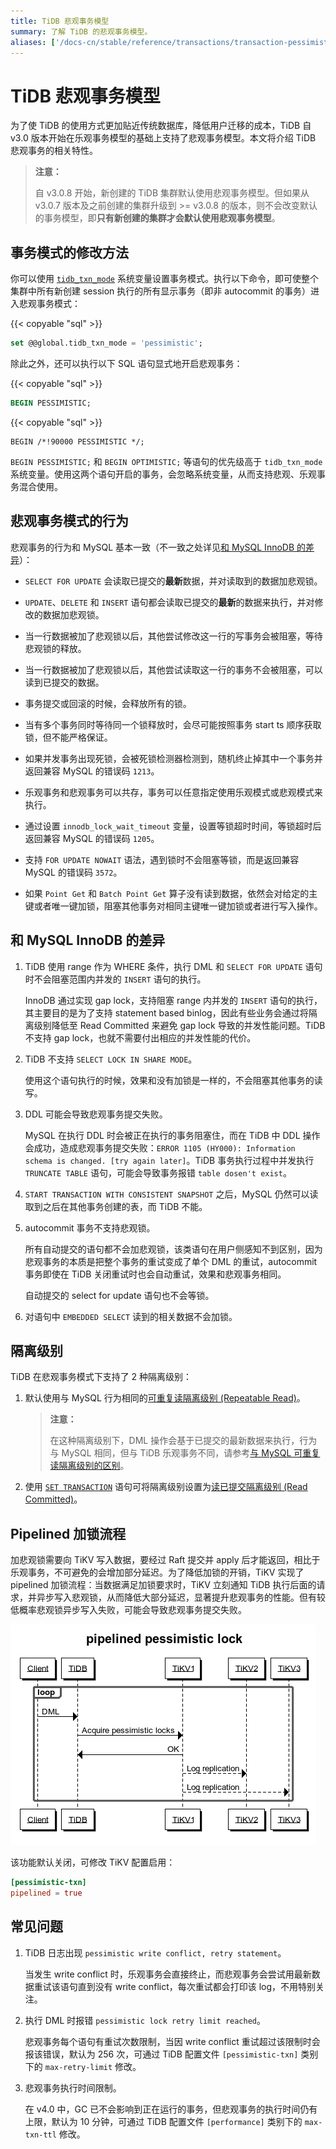 ```yaml
---
title: TiDB 悲观事务模型
summary: 了解 TiDB 的悲观事务模型。
aliases: ['/docs-cn/stable/reference/transactions/transaction-pessimistic/']
---
```


# TiDB 悲观事务模型

为了使 TiDB 的使用方式更加贴近传统数据库，降低用户迁移的成本，TiDB 自 v3.0 版本开始在乐观事务模型的基础上支持了悲观事务模型。本文将介绍 TiDB 悲观事务的相关特性。

> **注意：**
>
> 自 v3.0.8 开始，新创建的 TiDB 集群默认使用悲观事务模型。但如果从 v3.0.7 版本及之前创建的集群升级到 >= v3.0.8 的版本，则不会改变默认的事务模型，即**只有新创建的集群才会默认使用悲观事务模型**。

## 事务模式的修改方法

你可以使用 [`tidb_txn_mode`](/system-variables.md#tidb_txn_mode) 系统变量设置事务模式。执行以下命令，即可使整个集群中所有新创建 session 执行的所有显示事务（即非 autocommit 的事务）进入悲观事务模式：

{{< copyable "sql" >}}

```sql
set @@global.tidb_txn_mode = 'pessimistic';
```

除此之外，还可以执行以下 SQL 语句显式地开启悲观事务：

{{< copyable "sql" >}}

```sql
BEGIN PESSIMISTIC;
```

{{< copyable "sql" >}}

```
BEGIN /*!90000 PESSIMISTIC */;
```

`BEGIN PESSIMISTIC;` 和 `BEGIN OPTIMISTIC;` 等语句的优先级高于 `tidb_txn_mode` 系统变量。使用这两个语句开启的事务，会忽略系统变量，从而支持悲观、乐观事务混合使用。

## 悲观事务模式的行为

悲观事务的行为和 MySQL 基本一致（不一致之处详见[和 MySQL InnoDB 的差异](#和-mysql-innodb-的差异)）：

- `SELECT FOR UPDATE` 会读取已提交的**最新**数据，并对读取到的数据加悲观锁。

- `UPDATE`、`DELETE` 和 `INSERT` 语句都会读取已提交的**最新**的数据来执行，并对修改的数据加悲观锁。

- 当一行数据被加了悲观锁以后，其他尝试修改这一行的写事务会被阻塞，等待悲观锁的释放。

- 当一行数据被加了悲观锁以后，其他尝试读取这一行的事务不会被阻塞，可以读到已提交的数据。

- 事务提交或回滚的时候，会释放所有的锁。

- 当有多个事务同时等待同一个锁释放时，会尽可能按照事务 start ts 顺序获取锁，但不能严格保证。

- 如果并发事务出现死锁，会被死锁检测器检测到，随机终止掉其中一个事务并返回兼容 MySQL 的错误码 `1213`。

- 乐观事务和悲观事务可以共存，事务可以任意指定使用乐观模式或悲观模式来执行。

- 通过设置 `innodb_lock_wait_timeout` 变量，设置等锁超时时间，等锁超时后返回兼容 MySQL 的错误码 `1205`。

- 支持 `FOR UPDATE NOWAIT` 语法，遇到锁时不会阻塞等锁，而是返回兼容 MySQL 的错误码 `3572`。

- 如果 `Point Get` 和 `Batch Point Get` 算子没有读到数据，依然会对给定的主键或者唯一键加锁，阻塞其他事务对相同主键唯一键加锁或者进行写入操作。

## 和 MySQL InnoDB 的差异

1. TiDB 使用 range 作为 WHERE 条件，执行 DML 和 `SELECT FOR UPDATE` 语句时不会阻塞范围内并发的 `INSERT` 语句的执行。

    InnoDB 通过实现 gap lock，支持阻塞 range 内并发的 `INSERT` 语句的执行，其主要目的是为了支持 statement based binlog，因此有些业务会通过将隔离级别降低至 Read Committed 来避免 gap lock 导致的并发性能问题。TiDB 不支持 gap lock，也就不需要付出相应的并发性能的代价。

2. TiDB 不支持 `SELECT LOCK IN SHARE MODE`。

    使用这个语句执行的时候，效果和没有加锁是一样的，不会阻塞其他事务的读写。

3. DDL 可能会导致悲观事务提交失败。

    MySQL 在执行 DDL 时会被正在执行的事务阻塞住，而在 TiDB 中 DDL 操作会成功，造成悲观事务提交失败：`ERROR 1105 (HY000): Information schema is changed. [try again later]`。TiDB 事务执行过程中并发执行 `TRUNCATE TABLE` 语句，可能会导致事务报错 `table dosen't exist`。

4. `START TRANSACTION WITH CONSISTENT SNAPSHOT` 之后，MySQL 仍然可以读取到之后在其他事务创建的表，而 TiDB 不能。

5. autocommit 事务不支持悲观锁。

    所有自动提交的语句都不会加悲观锁，该类语句在用户侧感知不到区别，因为悲观事务的本质是把整个事务的重试变成了单个 DML 的重试，autocommit 事务即使在 TiDB 关闭重试时也会自动重试，效果和悲观事务相同。

    自动提交的 select for update 语句也不会等锁。

6. 对语句中 `EMBEDDED SELECT` 读到的相关数据不会加锁。

## 隔离级别

TiDB 在悲观事务模式下支持了 2 种隔离级别：

1. 默认使用与 MySQL 行为相同的[可重复读隔离级别 (Repeatable Read)](/transaction-isolation-levels.md#可重复读隔离级别-repeatable-read)。

    > **注意：**
    >
    > 在这种隔离级别下，DML 操作会基于已提交的最新数据来执行，行为与 MySQL 相同，但与 TiDB 乐观事务不同，请参考[与 MySQL 可重复读隔离级别的区别](/transaction-isolation-levels.md#与-mysql-可重复读隔离级别的区别)。

2. 使用 [`SET TRANSACTION`](/sql-statements/sql-statement-set-transaction.md) 语句可将隔离级别设置为[读已提交隔离级别 (Read Committed)](/transaction-isolation-levels.md#读已提交隔离级别-read-committed)。

## Pipelined 加锁流程

加悲观锁需要向 TiKV 写入数据，要经过 Raft 提交并 apply 后才能返回，相比于乐观事务，不可避免的会增加部分延迟。为了降低加锁的开销，TiKV 实现了 pipelined 加锁流程：当数据满足加锁要求时，TiKV 立刻通知 TiDB 执行后面的请求，并异步写入悲观锁，从而降低大部分延迟，显著提升悲观事务的性能。但有较低概率悲观锁异步写入失败，可能会导致悲观事务提交失败。

![Pipelined pessimistic lock](/media/pessimistic-transaction-pipelining.png)

该功能默认关闭，可修改 TiKV 配置启用：

```toml
[pessimistic-txn]
pipelined = true
```

## 常见问题

1. TiDB 日志出现 `pessimistic write conflict, retry statement`。

    当发生 write conflict 时，乐观事务会直接终止，而悲观事务会尝试用最新数据重试该语句直到没有 write conflict，每次重试都会打印该 log，不用特别关注。

2. 执行 DML 时报错 `pessimistic lock retry limit reached`。

    悲观事务每个语句有重试次数限制，当因 write conflict 重试超过该限制时会报该错误，默认为 256 次，可通过 TiDB 配置文件 `[pessimistic-txn]` 类别下的 `max-retry-limit` 修改。

3. 悲观事务执行时间限制。

    在 v4.0 中，GC 已不会影响到正在运行的事务，但悲观事务的执行时间仍有上限，默认为 10 分钟，可通过 TiDB 配置文件 `[performance]` 类别下的 `max-txn-ttl` 修改。
